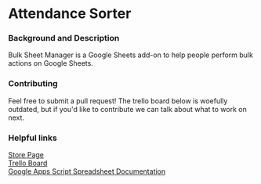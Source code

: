 # Attendance Sorter

### Background and Description
Bulk Sheet Manager is a Google Sheets add-on to help people perform bulk actions on Google Sheets.

### Contributing

Feel free to submit a pull request! The trello board below is woefully outdated, but if you'd like to contribute we can talk about what to work on next.

### Helpful links

<a href="https://chrome.google.com/webstore/detail/bulk-sheet-manager/ncifcaeanmakefjdnkaiddkiecokhoka" target="_blank">Store Page</a><br>
<a href="https://trello.com/b/Htv1FJZr/bulk-sheet-manager" target="_blank">Trello Board</a><br>
<a href="https://developers.google.com/apps-script/reference/spreadsheet/" target="_blank">Google Apps Script Spreadsheet Documentation</a>

